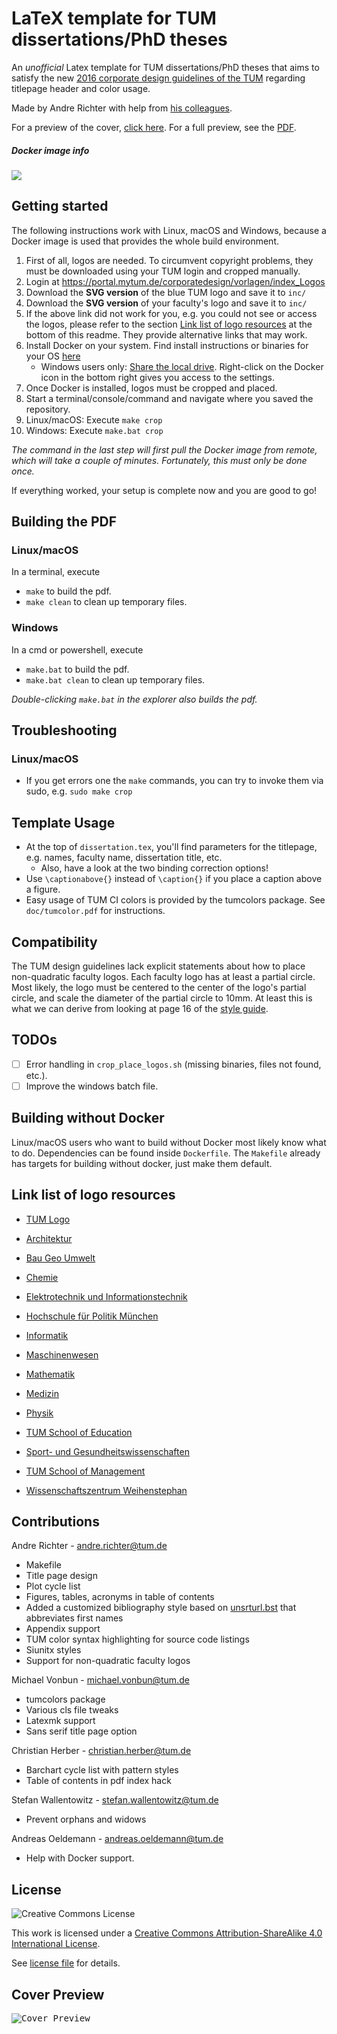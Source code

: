 # LaTeX template for TUM dissertations/PhD theses

An _unofficial_ Latex template for TUM dissertations/PhD theses that aims to satisfy the new [2016 corporate design guidelines of the TUM](https://portal.mytum.de/corporatedesign/index_html) regarding titlepage header and color usage.

Made by Andre Richter with help from [his colleagues](#contributions).

For a preview of the cover, [click here](#cover-preview). For a full preview, see the [PDF](dissertation.pdf).

##### Docker image info
[![](https://images.microbadger.com/badges/image/andrerichter/tum-dissertation-latex.svg)](https://microbadger.com/images/andrerichter/tum-dissertation-latex)

## Getting started

The following instructions work with Linux, macOS and Windows, because a Docker image is used that provides the whole build environment.

1. First of all, logos are needed. To circumvent copyright problems, they must be downloaded using your TUM login and cropped manually.
  1. Login at https://portal.mytum.de/corporatedesign/vorlagen/index_Logos
  2. Download the **SVG version** of the blue TUM logo and save it to `inc/`
  3. Download the **SVG version** of your faculty's logo and save it to `inc/`
  4. If the above link did not work for you, e.g. you could not see or access the logos, please refer to the section [Link list of logo resources](#Link-list-of-logo-resources) at the bottom of this readme. They provide alternative links that may work.
2. Install Docker on your system. Find install instructions or binaries for your OS [here](https://www.docker.com/community-edition#/download)
    - Windows users only: [Share the local drive](https://docs.docker.com/docker-for-windows/#shared-drives). Right-click on the Docker icon in the bottom right gives you access to the settings.
3. Once Docker is installed, logos must be cropped and placed.
  1. Start a terminal/console/command and navigate where you saved the repository.
  2. Linux/macOS: Execute `make crop`
  3. Windows: Execute `make.bat crop`

_The command in the last step will first pull the Docker image from remote, which will take a couple of minutes. Fortunately, this must only be done once._

If everything worked, your setup is complete now and you are good to go!

## Building the PDF

### Linux/macOS
In a terminal, execute

- `make` to build the pdf.
- `make clean` to clean up temporary files.

### Windows
In a cmd or powershell, execute

- `make.bat` to build the pdf.
- `make.bat clean` to clean up temporary files.

*Double-clicking `make.bat` in the explorer also builds the pdf.*

## Troubleshooting

### Linux/macOS
- If you get errors one the `make` commands, you can try to invoke them via sudo, e.g. `sudo make crop`

## Template Usage

- At the top of `dissertation.tex`, you'll find parameters for the titlepage, e.g. names, faculty name, dissertation title, etc.
  - Also, have a look at the two binding correction options!
- Use `\captionabove{}` instead of `\caption{}` if you place a caption above a figure.
- Easy usage of TUM CI colors is provided by the tumcolors package. See `doc/tumcolor.pdf` for instructions.

## Compatibility

The TUM design guidelines lack explicit statements about how to place non-quadratic faculty logos. Each faculty logo has at least a partial circle. Most likely, the logo must be centered to the center of the logo's partial circle, and scale the diameter of the partial circle to 10mm. At least this is what we can derive from looking at page 16 of the [style guide](https://portal.mytum.de/corporatedesign/regeln/index_styleguide/styleguide/Manual_CD_2016_v1).

## TODOs

- [ ] Error handling in `crop_place_logos.sh` (missing binaries, files not found, etc.).
- [ ] Improve the windows batch file.

## Building without Docker

Linux/macOS users who want to build without Docker most likely know what to do. Dependencies can be found inside `Dockerfile`.
The `Makefile` already has targets for building without docker, just make them default.

## Link list of logo resources

- [TUM Logo](https://portal.mytum.de/corporatedesign/vorlagen/index_Logos/dateien/TUM_Logo_blau_rgb_s)

- [Architektur](https://portal.mytum.de/corporatedesign/vorlagen/index_Logos/dateien/FAK_AR_RGB_s.svg)
- [Bau Geo Umwelt](https://portal.mytum.de/corporatedesign/vorlagen/index_Logos/dateien/FAK_BGU_RGB_s.svg)
- [Chemie](https://portal.mytum.de/corporatedesign/vorlagen/index_Logos/dateien/FAK_CH_RGB_s.svg)
- [Elektrotechnik und Informationstechnik](https://portal.mytum.de/corporatedesign/vorlagen/index_Logos/dateien/FAK_EI_RGB_s.svg)
- [Hochschule für Politik München](https://portal.mytum.de/corporatedesign/vorlagen/index_Logos/dateien/FAK_HFP_RGB_s.svg)
- [Informatik](https://portal.mytum.de/corporatedesign/vorlagen/index_Logos/dateien/FAK_IN_RGB_s.svg)
- [Maschinenwesen](https://portal.mytum.de/corporatedesign/vorlagen/index_Logos/dateien/FAK_MW_RGB_s.svg)
- [Mathematik](https://portal.mytum.de/corporatedesign/vorlagen/index_Logos/dateien/FAK_MA_RGB_s.svg)
- [Medizin](https://portal.mytum.de/corporatedesign/vorlagen/index_Logos/dateien/FAK_MED_RGB_s.svg)
- [Physik](https://portal.mytum.de/corporatedesign/vorlagen/index_Logos/dateien/FAK_PH_RGB_s.svg)
- [TUM School of Education](https://portal.mytum.de/corporatedesign/vorlagen/index_Logos/dateien/FAK_SE_RGB_s.svg)
- [Sport- und Gesundheitswissenschaften](https://portal.mytum.de/corporatedesign/vorlagen/index_Logos/dateien/FAK_SP_RGB_s.svg)
- [TUM School of Management](https://portal.mytum.de/corporatedesign/vorlagen/index_Logos/dateien/FAK_SOM_RGB_s.svg)
- [Wissenschaftszentrum Weihenstephan](https://portal.mytum.de/corporatedesign/vorlagen/index_Logos/dateien/FAK_WZW_RGB_s.svg)

## Contributions

Andre Richter - <andre.richter@tum.de>
- Makefile
- Title page design
- Plot cycle list
- Figures, tables, acronyms in table of contents
- Added a customized bibliography style based on [unsrturl.bst](http://ctan.mackichan.com/biblio/bibtex/contrib/urlbst/unsrturl.bst) that abbreviates first names
- Appendix support
- TUM color syntax highlighting for source code listings
- Siunitx styles
- Support for non-quadratic faculty logos

Michael Vonbun - <michael.vonbun@tum.de>
- tumcolors package
- Various cls file tweaks
- Latexmk support
- Sans serif title page option

Christian Herber - <christian.herber@tum.de>
- Barchart cycle list with pattern styles
- Table of contents in pdf index hack

Stefan Wallentowitz - <stefan.wallentowitz@tum.de>
- Prevent orphans and widows

Andreas Oeldemann - <andreas.oeldemann@tum.de>
- Help with Docker support.

## License

![Creative Commons License](https://i.creativecommons.org/l/by-sa/4.0/88x31.png)

This work is licensed under a [Creative Commons Attribution-ShareAlike 4.0 International License](http://creativecommons.org/licenses/by-sa/4.0/).

See [license file](LICENSE.md) for details.

## Cover Preview

<kbd>

![Cover Preview](/../preview/preview.png?raw=true "Cover Preview") 
</kbd>
